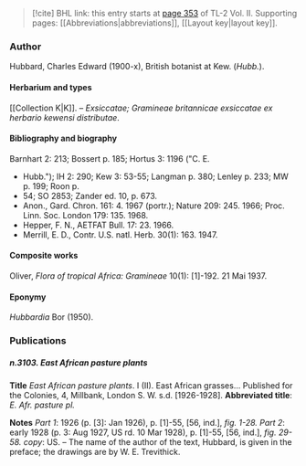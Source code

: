 > [!cite] BHL link: this entry starts at [page 353](https://www.biodiversitylibrary.org/item/103253#page/379/mode/1up) of TL-2 Vol. II.
> Supporting pages: [[Abbreviations|abbreviations]], [[Layout key|layout key]].

### Author

Hubbard, Charles Edward (1900-x), British botanist at Kew. (*Hubb.*).

#### Herbarium and types

[[Collection K|K]]. – *Exsiccatae; Gramineae britannicae exsiccatae ex herbario kewensi distributae*.

#### Bibliography and biography

Barnhart 2: 213; Bossert p. 185; Hortus 3: 1196 ("C. E.
- Hubb."); IH 2: 290; Kew 3: 53-55; Langman p. 380; Lenley p. 233; MW p. 199; Roon p.
- 54; SO 2853; Zander ed. 10, p. 673.
- Anon., Gard. Chron. 161: 4. 1967 (portr.); Nature 209: 245. 1966; Proc. Linn. Soc. London 179: 135. 1968.
- Hepper, F. N., AETFAT Bull. 17: 23. 1966.
- Merrill, E. D., Contr. U.S. natl. Herb. 30(1): 163. 1947.

#### Composite works

Oliver, *Flora of tropical Africa: Gramineae* 10(1): \[1\]-192. 21 Mai 1937.

#### Eponymy

*Hubbardia* Bor (1950).

### Publications

##### n.3103. East African pasture plants

**Title**
*East African pasture plants*. I (II). East African grasses... Published for the Colonies, 4, Millbank, London S. W. s.d. \[1926-1928\].
**Abbreviated title**: *E. Afr. pasture pl.*

**Notes**
*Part 1*: 1926 (p. \[3\]: Jan 1926), p. \[1\]-55, \[56, ind.\], *fig. 1-28.*
*Part 2*: early 1928 (p. 3: Aug 1927, US rd. 10 Mar 1928), p. \[1\]-55, \[56, ind.\], *fig. 29-58.*
*copy*: US. – The name of the author of the text, Hubbard, is given in the preface; the drawings are by W. E. Trevithick.

